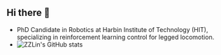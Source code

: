 ## Hi there 👋

<!--
**ZZLin1/ZZLin1** is a ✨ _special_ ✨ repository because its `README.md` (this file) appears on your GitHub profile.

Here are some ideas to get you started:

- 🔭 I’m currently working on ...
- 🌱 I’m currently learning ...
- 👯 I’m looking to collaborate on ...
- 🤔 I’m looking for help with ...
- 💬 Ask me about ...
- 📫 How to reach me: ...
- 😄 Pronouns: ...
- ⚡ Fun fact: ...
-->
- PhD Candidate in Robotics at Harbin Institute of Technology (HIT), specializing in reinforcement learning control for legged locomotion.
- ![ZZLin's GitHub stats](https://github-readme-stats.vercel.app/api?username=ZZLin1&show_icons=true&theme=radical)
